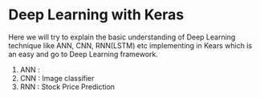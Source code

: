 # Deep Learning with Keras

  Here we will try to explain the basic understanding of Deep Learning technique like ANN, CNN, RNN(LSTM) etc implementing in Kears which is an easy and go to Deep Learning framework.

1. ANN :
2. CNN : Image classifier
3. RNN : Stock Price Prediction
